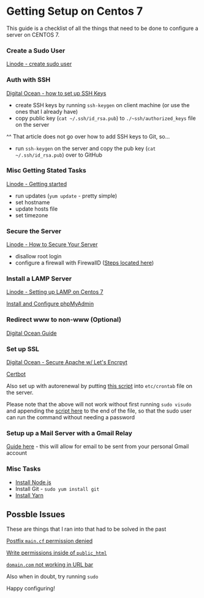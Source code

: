 # Getting Setup on Centos 7

This guide is a checklist of all the things that need to be done to configure a server
on CENTOS 7.

### Create a Sudo User

[Linode - create sudo user](https://www.digitalocean.com/community/tutorials/how-to-create-a-sudo-user-on-centos-quickstart)

### Auth with SSH

[Digital Ocean - how to set up SSH Keys](https://www.digitalocean.com/community/tutorials/how-to-set-up-ssh-keys-on-centos7)
* create SSH keys by running `ssh-keygen` on client machine (or use the ones that I already have)
* copy public key (`cat ~/.ssh/id_rsa.pub`) to `./~ssh/authorized_keys` file on the server

^^ That article does not go over how to add SSH keys to Git, so...
* run `ssh-keygen` on the server and copy the pub key (`cat ~/.ssh/id_rsa.pub`) over to GitHub

### Misc Getting Stated Tasks

[Linode - Getting started](https://www.linode.com/docs/getting-started/)

* run updates (`yum update` - pretty simple)
* set hostname
* update hosts file
* set timezone

### Secure the Server

[Linode - How to Secure Your Server](https://www.linode.com/docs/security/securing-your-server/)

* disallow root login
* configure a firewall with FirewallD ([Steps located here](https://www.linode.com/docs/security/firewalls/introduction-to-firewalld-on-centos/))

### Install a LAMP Server

[Linode - Setting up LAMP on Centos 7](https://www.linode.com/docs/web-servers/lamp/lamp-on-centos-7/)

[Install and Configure phpMyAdmin](https://www.liquidweb.com/kb/how-to-install-and-configure-phpmyadmin-on-centos-7/)

### Redirect www to non-www (Optional)

[Digital Ocean Guide](https://www.digitalocean.com/community/tutorials/how-to-redirect-www-to-non-www-with-apache-on-centos-7)

### Set up SSL

[Digital Ocean - Secure Apache w/ Let's Encrpyt](https://www.digitalocean.com/community/tutorials/how-to-secure-apache-with-let-s-encrypt-on-centos-7)

[Certbot](https://certbot.eff.org/lets-encrypt/centos6-apache)

Also set up with autorenewal by putting [this script](scripts/crontab) into `etc/crontab` file on the server.

Please note that the above will not work without first running `sudo visudo` and appending the [script here](scripts/visudo) to the end of the file,
so that the sudo user can run the command without needing a password

### Setup up a Mail Server with a Gmail Relay

[Guide here](https://devops.profitbricks.com/tutorials/configure-a-postfix-relay-through-gmail-on-centos-7/) - 
this will allow for email to be sent from your personal Gmail account

### Misc Tasks
* [Install Node.js](https://nodejs.org/en/download/package-manager/#enterprise-linux-and-fedora)
* Install Git - `sudo yum install git`
* [Install Yarn](https://yarnpkg.com/lang/en/docs/install/#centos-stable)


## Possble Issues

These are things that I ran into that had to be solved in the past

[Postfix `main.cf` permission denied](https://serverfault.com/questions/503642/postfix-main-cf-permission-denied)

[Write permissions inside of `public_html`](https://blog.lysender.com/2015/07/centos-7-selinux-php-apache-cannot-writeaccess-file-no-matter-what/)

[`domain.com` not working in URL bar](https://www.linode.com/community/questions/16962/apache-virtual-hosts-non-www-not-working)

Also when in doubt, try running `sudo`

Happy configuring!